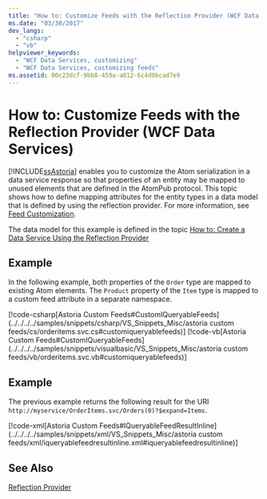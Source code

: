 ```yaml
---
title: "How to: Customize Feeds with the Reflection Provider (WCF Data Services)"
ms.date: "03/30/2017"
dev_langs: 
  - "csharp"
  - "vb"
helpviewer_keywords: 
  - "WCF Data Services, customizing"
  - "WCF Data Services, customizing feeds"
ms.assetid: 00c23dcf-9bb8-459a-a012-6c4d9bcad7e9
---
```

# How to: Customize Feeds with the Reflection Provider (WCF Data Services)
[!INCLUDE[ssAstoria](../../../../includes/ssastoria-md.md)] enables you to customize the Atom serialization in a data service response so that properties of an entity may be mapped to unused elements that are defined in the AtomPub protocol. This topic shows how to define mapping attributes for the entity types in a data model that is defined by using the reflection provider. For more information, see [Feed Customization](../../../../docs/framework/data/wcf/feed-customization-wcf-data-services.md).  
  
 The data model for this example is defined in the topic [How to: Create a Data Service Using the Reflection Provider](../../../../docs/framework/data/wcf/create-a-data-service-using-rp-wcf-data-services.md)  
  
## Example  
 In the following example, both properties of the `Order` type are mapped to existing Atom elements. The `Product` property of the `Item` type is mapped to a custom feed attribute in a separate namespace.  
  
 [!code-csharp[Astoria Custom Feeds#CustomIQueryableFeeds](../../../../samples/snippets/csharp/VS_Snippets_Misc/astoria custom feeds/cs/orderitems.svc.cs#customiqueryablefeeds)]
 [!code-vb[Astoria Custom Feeds#CustomIQueryableFeeds](../../../../samples/snippets/visualbasic/VS_Snippets_Misc/astoria custom feeds/vb/orderitems.svc.vb#customiqueryablefeeds)]  
  
## Example  
 The previous example returns the following result for the URI `http://myservice/OrderItems.svc/Orders(0)?$expand=Items`.  
  
 [!code-xml[Astoria Custom Feeds#IQueryableFeedResultInline](../../../../samples/snippets/xml/VS_Snippets_Misc/astoria custom feeds/xml/iqueryablefeedresultinline.xml#iqueryablefeedresultinline)]  
  
## See Also  
 [Reflection Provider](../../../../docs/framework/data/wcf/reflection-provider-wcf-data-services.md)

